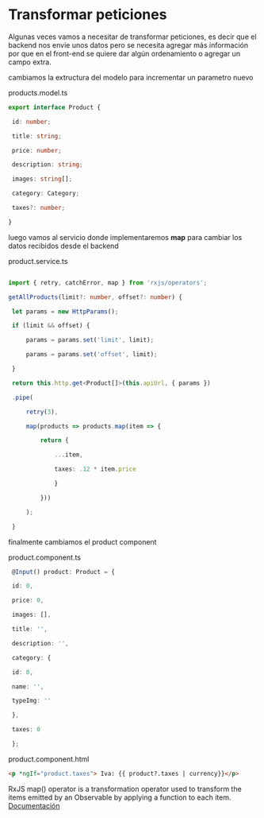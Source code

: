 # Transformar peticiones

Algunas veces vamos a necesitar de transformar peticiones, es decir que el backend nos envie unos datos pero se necesita agregar más información por que en el front-end se quiere dar algún ordenamiento o agregar un campo extra.

cambiamos la extructura del modelo para incrementar un parametro nuevo

products.model.ts
```ts
export interface Product {

 id: number;

 title: string;

 price: number;

 description: string;

 images: string[];

 category: Category;

 taxes?: number;

}
```

luego vamos al servicio donde implementaremos **map** para cambiar los datos recibidos desde el backend

product.service.ts
```ts

import { retry, catchError, map } from 'rxjs/operators';

getAllProducts(limit?: number, offset?: number) {

 let params = new HttpParams();

 if (limit && offset) {

	 params = params.set('limit', limit);

	 params = params.set('offset', limit);

 }

 return this.http.get<Product[]>(this.apiUrl, { params })

 .pipe(

	 retry(3),

	 map(products => products.map(item => {

		 return {

			 ...item,

			 taxes: .12 * item.price

			 }

		 }))

	 );

 }
```

finalmente cambiamos el product component

product.component.ts
```ts
 @Input() product: Product = {

 id: 0,

 price: 0,

 images: [],

 title: '',

 description: '',

 category: {

 id: 0,

 name: '',

 typeImg: ''

 },

 taxes: 0

 };
```

product.component.html
```html
<p *ngIf="product.taxes"> Iva: {{ product?.taxes | currency}}</p>
```

RxJS map() operator is a transformation operator used to transform the items emitted by an Observable by applying a function to each item.  
[Documentación](https://angular.io/guide/rx-library)